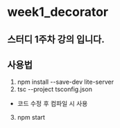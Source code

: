 # week1_decorator
## 스터디 1주차 강의 입니다.
## 사용법
1. npm install --save-dev lite-server
2. tsc --project tsconfig.json
- 코드 수정 후 컴파일 시 사용
3. npm start